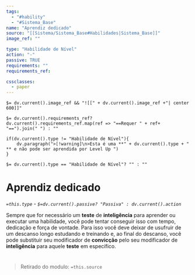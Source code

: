```yaml
---
tags:
  - "#hability"
  - "#Sistema_Base"
name: "Aprendiz dedicado"
source: "[[Sistema/Sistema_Base#Habilidades|Sistema_Base]]"
image_ref: ""

type: "Habilidade de Nível"
action: "-"
passive: TRUE
requirements: ""
requirements_ref:  

cssclasses:
  - paper
---
```

`$= dv.current().image_ref && "![[" + dv.current().image_ref +"| center 600]]"`


`$= dv.current().requirements_ref? dv.current().requirements_ref.map(ref => "==Requer " + ref+ "==").join(" ") : ""`

```dataviewjs
if(dv.current().type != "Habilidade de Nível"){
	dv.paragraph(">[!warning]\n>Esta é uma **" + dv.current().type + " ** e não pode ser aprendida por Level Up ")
}
```


`$= dv.current().type == "Habilidade de Nível"? "" : ""`
# Aprendiz dedicado
*`=this.type` - `$=dv.current().passive? "Passiva" : dv.current().action`*

Sempre que for necessário um **teste** de **inteligência** para aprender ou executar uma habilidade, você pode tentar conseguir isso com tempo, dedicação e força de vontade. Para isso você deve deixar de usufruir de um descanso longo estudando e treinando e, ao final do descanso, você pode substituir seu modificador de **convicção** pelo seu modificador de **inteligência** para aquele **teste** em específico.


#
> Retirado do modulo: `=this.source`